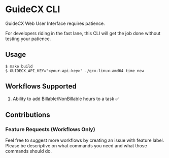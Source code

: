 # GuideCX CLI
GuideCX Web User Interface requires patience.

For developers riding in the fast lane, this CLI will get the job done without testing your patience.

## Usage

```shell
$ make build
$ GUIDECX_API_KEY="<your-api-key>" ./gcx-linux-amd64 time new
```

## Workflows Supported
1. Ability to add Billable/NonBillable hours to a task :white_check_mark:

## Contributions

### Feature Requests (Workflows Only)
Feel free to suggest more workflows by creating an issue with feature label. Please be descriptive on what commands you need and what those commands should do.

